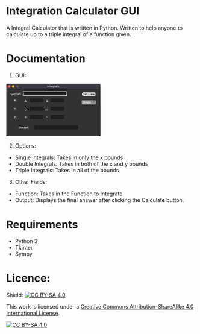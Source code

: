 # Integration Calculator GUI
A Integral Calculator that is written in Python. Written to help anyone to calculate up to a triple integral of a function given. 

# Documentation
1. GUI:
<img src="/assets/image/Image_of_GUI.png" width="250">

2. Options:
- Single Integrals: Takes in only the x bounds
- Double Integrals: Takes in both of the x and y bounds
- Triple Integrals: Takes in all of the bounds

3. Other Fields:
- Function: Takes in the Function to Integrate
- Output: Displays the final answer after clicking the Calculate button.



# Requirements
- Python 3
- Tkinter
- Sympy



# Licence:
Shield: [![CC BY-SA 4.0][cc-by-sa-shield]][cc-by-sa]

This work is licensed under a
[Creative Commons Attribution-ShareAlike 4.0 International License][cc-by-sa].

[![CC BY-SA 4.0][cc-by-sa-image]][cc-by-sa]

[cc-by-sa]: http://creativecommons.org/licenses/by-sa/4.0/
[cc-by-sa-image]: https://licensebuttons.net/l/by-sa/4.0/88x31.png
[cc-by-sa-shield]: https://img.shields.io/badge/License-CC%20BY--SA%204.0-lightgrey.svg
